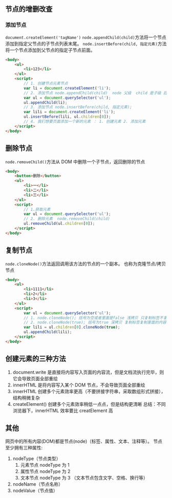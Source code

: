 


## 节点的增删改查
### 添加节点
`document.createElement('tagName')`
`node.appendChild(child)`方法将一个节点添加到指定父节点的子节点列表末尾。
`node.insertBefore(child, 指定元素)`方法将一个节点添加到父节点的指定子节点前面。
```html
<body>
    <ul>
        <li>123</li>
    </ul>
    <script>
        // 1. 创建节点元素节点
        var li = document.createElement('li');
        // 2. 添加节点 node.appendChild(child)  node 父级  child 是子级 后面追加元素  类似于数组中的push
        var ul = document.querySelector('ul');
        ul.appendChild(li);
        // 3. 添加节点 node.insertBefore(child, 指定元素);
        var lili = document.createElement('li');
        ul.insertBefore(lili, ul.children[0]);
        // 4. 我们想要页面添加一个新的元素 ： 1. 创建元素 2. 添加元素
    </script>
</body>

```

## 删除节点
`node.removeChild()`方法从 DOM 中删除一个子节点，返回删除的节点
```html
<body>
    <button>删除</button>
    <ul>
        <li>一</li>
        <li>二</li>
        <li>三</li>
    </ul>
    <script>
        // 1.获取元素
        var ul = document.querySelector('ul');
        // 2. 删除元素  node.removeChild(child)
        ul.removeChild(ul.children[0]);
    </script>
</body>
```

## 复制节点
`node.cloneNode()`方法返回调用该方法的节点的一个副本。 也称为克隆节点/拷贝节点
```html
<body>
    <ul>
        <li>1111</li>
        <li>2</li>
        <li>3</li>
    </ul>
    <script>
        var ul = document.querySelector('ul');
        // 1. node.cloneNode(); 括号为空或者里面是false 浅拷贝 只复制标签不复制里面的内容
        // 2. node.cloneNode(true); 括号为true 深拷贝 复制标签复制里面的内容
        var lili = ul.children[0].cloneNode(true);
        ul.appendChild(lili);
    </script>
</body>
```

## 创建元素的三种方法
1. document.write 是直接将内容写入页面的内容流，但是文档流执行完毕，则它会导致页面全部重绘
2. innerHTML 是将内容写入某个 DOM 节点，不会导致页面全部重绘
3. innerHTML 创建多个元素效率更高（不要拼接字符串，采取数组形式拼接），结构稍微复杂
4. createElement() 创建多个元素效率稍低一点点，但是结构更清晰
总结：不同浏览器下，innerHTML 效率要比 creatElement 高


## 其他
网页中的所有内容(DOM)都是节点(node)（标签、属性、文本、注释等）。
节点至少拥有三种属性:

1. nodeType（节点类型）
    1. 元素节点  nodeType  为 1
    2. 属性节点  nodeType  为 2
    3. 文本节点  nodeType  为 3 （文本节点包含文字、空格、换行等）
2. nodeName（节点名称）
3. nodeValue（节点值）



